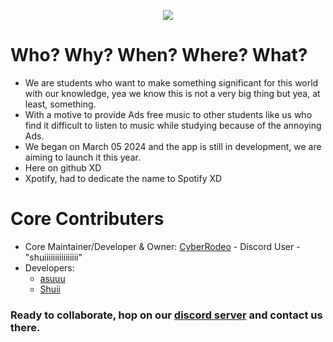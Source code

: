 <p align="center">
  <img src="https://github.com/user-attachments/assets/db222c01-41b5-4b28-a822-252ba1606f93">
</p>


# Who? Why? When? Where? What?
- We are students who want to make something significant for this world with our knowledge, yea we know this is not a very big thing but yea, at least, something.
- With a motive to provide Ads free music to other students like us who find it difficult to listen to music while studying because of the annoying Ads.
- We began on March 05 2024 and the app is still in development, we are aiming to launch it this year.
- Here on github XD
- Xpotify, had to dedicate the name to Spotify XD

# Core Contributers
- Core Maintainer/Developer & Owner: [CyberRodeo](https://github.com/CyberRodeo) - Discord User - "shuiiiiiiiiiiiiiiii"
- Developers:
  - [asuuu](https://github.com/hikenoesu)
  - [Shuii](https://github.com/cyberrodeo)

### Ready to collaborate, hop on our [discord server](https://discord.gg/5QhqjbyXrQ) and contact us there.
